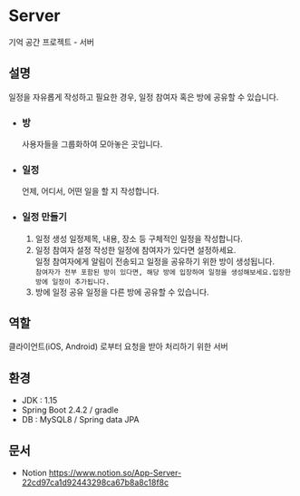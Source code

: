 # Server
기억 공간 프로젝트 - 서버

## 설명
일정을 자유롭게 작성하고 필요한 경우, 일정 참여자 혹은 방에 공유할 수 있습니다.
  
  * ### 방
    사용자들을 그룹화하여 모아놓은 곳입니다.

  * ### 일정
    언제, 어디서, 어떤 일을 할 지 작성합니다. 

  * ### 일정 만들기
    1. 일정 생성
      일정제목, 내용, 장소 등 구체적인 일정을 작성합니다.
    2. 일정 참여자 설정
      작성한 일정에 참여자가 있다면 설정하세요.   
      일정 참여자에게 알림이 전송되고 일정을 공유하기 위한 방이 생성됩니다.   
     `참여자가 전부 포함된 방이 있다면, 해당 방에 입장하여 일정을 생성해보세요.입장한 방에 일정이 추가됩니다.`
    3. 방에 일정 공유
      일정을 다른 방에 공유할 수 있습니다.

## 역할
클라이언트(iOS, Android) 로부터 요청을 받아 처리하기 위한 서버

## 환경
  * JDK : 1.15
  * Spring Boot 2.4.2 / gradle
  * DB : MySQL8 / Spring data JPA

## 문서
  * Notion  https://www.notion.so/App-Server-22cd97ca1d92443298ca67b8a8c18f8c
